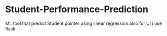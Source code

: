 # Student-Performance-Prediction
ML tool that predict Student pointer using linear regression.also for UI i use flask.
